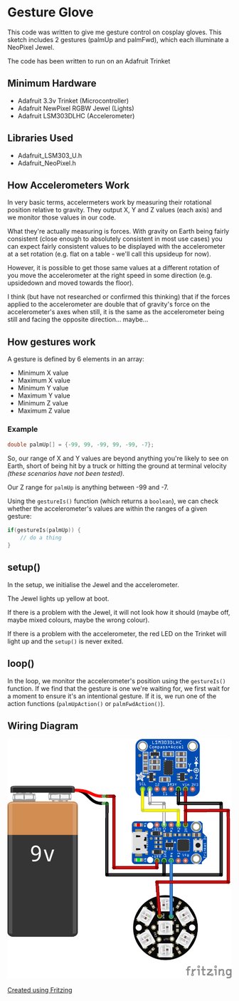 # Gesture Glove

This code was written to give me gesture control on cosplay gloves. This sketch includes 2 gestures (palmUp and palmFwd), which each illuminate a NeoPixel Jewel.

The code has been written to run on an Adafruit Trinket

## Minimum Hardware

* Adafruit 3.3v Trinket (Microcontroller)
* Adafruit NewPixel RGBW Jewel (Lights)
* Adafruit LSM303DLHC (Accelerometer)

## Libraries Used

* Adafruit_LSM303_U.h
* Adafruit_NeoPixel.h

## How Accelerometers Work

In very basic terms, accelermeters work by measuring their rotational position relative to gravity. They output X, Y and Z values (each axis) and we monitor those values in our code.

What they're actually measuring is forces. With gravity on Earth being fairly consistent (close enough to absolutely consistent in most use cases) you can expect fairly consistent values to be displayed with the accelerometer at a set rotation (e.g. flat on a table - we'll call this upsideup for now).

However, it is possible to get those same values at a different rotation of you move the accelerometer at the right speed in some direction (e.g. upsidedown and moved towards the floor).

I think (but have not researched or confirmed this thinking) that if the forces applied to the accelerometer are double that of gravity's force on the accelerometer's axes when still, it is the same as the accelerometer being still and facing the opposite direction... maybe...

## How gestures work

A gesture is defined by 6 elements in an array:
* Minimum X value
* Maximum X value
* Minimum Y value
* Maximum Y value
* Minimum Z value
* Maximum Z value

### Example

```C
double palmUp[] = {-99, 99, -99, 99, -99, -7};
```

So, our range of X and Y values are beyond anything you're likely to see on Earth, short of being hit by a truck or hitting the ground at terminal velocity *(these scenarios have not been tested)*.

Our Z range for `palmUp` is anything between -99 and -7.

Using the `gestureIs()` function (which returns a `boolean`), we can check whether the accelerometer's values are within the ranges of a given gesture:

```C
if(gestureIs(palmUp)) {
	// do a thing
}
```

## setup()
In the setup, we initialise the Jewel and the accelerometer.

The Jewel lights up yellow at boot.

If there is a problem with the Jewel, it will not look how it should (maybe off, maybe mixed colours, maybe the wrong colour).

If there is a problem with the accelerometer, the red LED on the Trinket will light up and the `setup()` is never exited.

## loop()

In the loop, we monitor the accelerometer's position using the `gestureIs()` function. If we find that the gesture is one we're waiting for, we first wait for a moment to ensure it's an intentional gesture. If it is, we run one of the action functions (`palmUpAction()` or `palmFwdAction()`).

## Wiring Diagram

![alt text](https://github.com/TalonGrayson/trinket_gesture_glove/blob/master/Wiring%20Diagram_bb.png "Wiring Diagram created in Fritzing")

[Created using Fritzing](https://fritzing.org/home/)